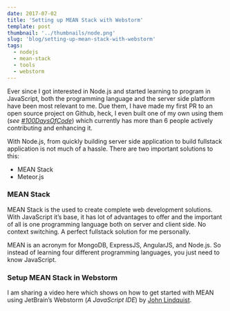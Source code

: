 ```yaml
---
date: 2017-07-02
title: 'Setting up MEAN Stack with Webstorm'
template: post
thumbnail: '../thumbnails/node.png'
slug: 'blog/setting-up-mean-stack-with-webstorm'
tags:
  - nodejs
  - mean-stack
  - tools
  - webstorm
---
```


Ever since I got interested in Node.js and started learning to program in JavaScript, both the programming language and the server side platform have been most relevant to me. Due them, I have made my first PR to an open source project on Github, heck, I even built one of my own using them (_see_ [_#100DaysOfCode_](https://github.com/freeCodeCamp/100DaysOfCode-twitter-bot)) which currently has more than 6 people actively contributing and enhancing it.

With Node.js, from quickly building server side application to build fullstack application is not much of a hassle. There are two important solutions to this:

- MEAN Stack
- Meteor.js

### MEAN Stack

MEAN Stack is the used to create complete web development solutions. With JavaScript it’s base, it has lot of advantages to offer and the important of all is one programming language both on server and client side. No context switching. A perfect fullstack solution for me personally.

MEAN is an acronym for MongoDB, ExpressJS, AngularJS, and Node.js. So instead of learning four different programming languages, you just need to know JavaScript.

### Setup MEAN Stack in Webstorm

I am sharing a video here which shows on how to get started with MEAN using JetBrain’s Webstorm (_A JavaScript IDE_) by [John Lindquist](https://www.youtube.com/watch?feature=player_embedded&v=JnMvok0Yks8).
